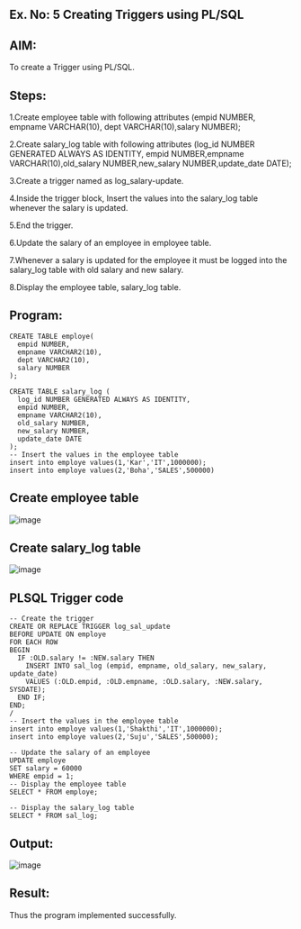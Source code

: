 ## Ex. No: 5 Creating Triggers using PL/SQL
## AIM:
To create a Trigger using PL/SQL.

## Steps:
1.Create employee table with following attributes (empid NUMBER, empname VARCHAR(10), dept VARCHAR(10),salary NUMBER);

2.Create salary_log table with following attributes (log_id NUMBER GENERATED ALWAYS AS IDENTITY, empid NUMBER,empname VARCHAR(10),old_salary NUMBER,new_salary NUMBER,update_date DATE);

3.Create a trigger named as log_salary-update.

4.Inside the trigger block, Insert the values into the salary_log table whenever the salary is updated.

5.End the trigger.

6.Update the salary of an employee in employee table.

7.Whenever a salary is updated for the employee it must be logged into the salary_log table with old salary and new salary.

8.Display the employee table, salary_log table.

## Program:
```
CREATE TABLE employe(
  empid NUMBER,
  empname VARCHAR2(10),
  dept VARCHAR2(10),
  salary NUMBER
);

CREATE TABLE salary_log (
  log_id NUMBER GENERATED ALWAYS AS IDENTITY,
  empid NUMBER,
  empname VARCHAR2(10),
  old_salary NUMBER,
  new_salary NUMBER,
  update_date DATE
);
-- Insert the values in the employee table
insert into employe values(1,'Kar','IT',1000000);
insert into employe values(2,'Boha','SALES',500000)
```
## Create employee table
![image](https://github.com/vikashsenthil21/Ex-No-5-Creating-Triggers-using-PL-SQL/assets/119433834/bf3fe30a-e5e0-433e-8b4c-98bb5af7cf2a)


## Create salary_log table
![image](https://github.com/vikashsenthil21/Ex-No-5-Creating-Triggers-using-PL-SQL/assets/119433834/0149d244-8302-41ba-ac5a-92940e1d7ec0)


## PLSQL Trigger code
```
-- Create the trigger
CREATE OR REPLACE TRIGGER log_sal_update
BEFORE UPDATE ON employe
FOR EACH ROW
BEGIN
  IF :OLD.salary != :NEW.salary THEN
    INSERT INTO sal_log (empid, empname, old_salary, new_salary, update_date)
    VALUES (:OLD.empid, :OLD.empname, :OLD.salary, :NEW.salary, SYSDATE);
  END IF;
END;
/
-- Insert the values in the employee table
insert into employe values(1,'Shakthi','IT',1000000);
insert into employe values(2,'Suju','SALES',500000);

-- Update the salary of an employee
UPDATE employe
SET salary = 60000
WHERE empid = 1;
-- Display the employee table
SELECT * FROM employe;

-- Display the salary_log table
SELECT * FROM sal_log;
```
## Output:
![image](https://github.com/vikashsenthil21/Ex-No-5-Creating-Triggers-using-PL-SQL/assets/119433834/6bf96803-0aed-4899-8126-257b2f5ac9bd)

## Result:
Thus the program implemented successfully.
